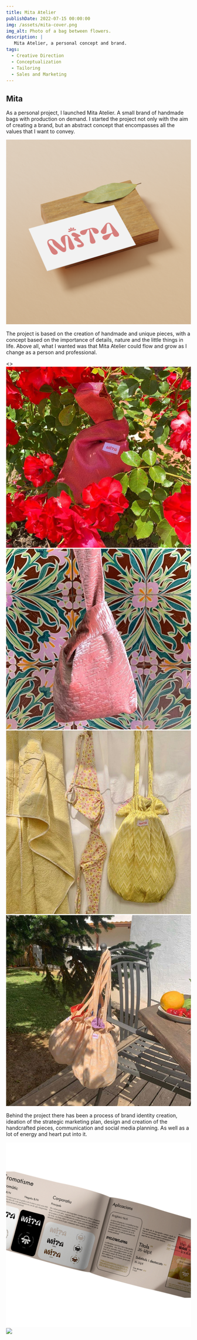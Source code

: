 ```yaml
---
title: Mita Atelier
publishDate: 2022-07-15 00:00:00
img: /assets/mita-cover.png
img_alt: Photo of a bag between flowers.
description: |
   Mita Atelier, a personal concept and brand.
tags:
  - Creative Direction
  - Conceptualization
  - Tailoring
  - Sales and Marketing
---
```


## Mita

As a personal project, I launched Mita Atelier. A small brand of handmade bags with production on demand. I started the project not only with the aim of creating a brand, but an abstract concept that encompasses all the values that I want to convey.

![](/public/assets/mita01.png)

The project is based on the creation of handmade and unique pieces, with a concept based on the importance of details, nature and the little things in life. Above all, what I wanted was that Mita Atelier could flow and grow as I change as a person and professional.

<Grid variant="offset">
  <>
    <img src="/public/assets/mita03.jpeg" alt="Image 1" />
    <img src="/public/assets/mita04.jpeg" alt="Image 2" />
    <img src="/public/assets/mita05.jpeg" alt="Image 3" />
    <img src="/public/assets/mita06.jpeg" alt="Image 4" />
  </>
</Grid>

Behind the project there has been a process of brand identity creation, ideation of the strategic marketing plan, design and creation of the handcrafted pieces, communication and social media planning. As well as a lot of energy and heart put into it.


![](/public/assets/mita07.png)
![](/public/assets/mita08.png)